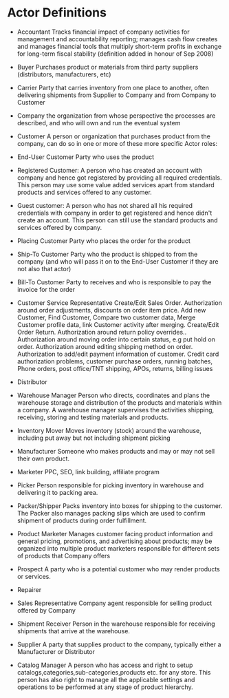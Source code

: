 # Actor Definitions

* Accountant
Tracks financial impact of company activities for management and accountability reporting; manages cash flow
creates and manages financial tools that multiply short-term profits in exchange for long-term fiscal stability (definition added in honour of Sep 2008)

* Buyer
Purchases product or materials from third party suppliers (distributors, manufacturers, etc)

* Carrier
Party that carries inventory from one place to another, often delivering shipments from Supplier to Company and from Company to Customer

* Company
the organization from whose perspective the processes are described, and who will own and run the eventual system

* Customer
A person or organization that purchases product from the company, can do so in one or more of these more specific Actor roles:

* End-User Customer
Party who uses the product

* Registered Customer: A person who has created an account with company and hence got registered by providing all required credentials. This person may use some value added services apart from standard products and services offered to any customer.
* Guest customer: A person who has not shared all his required credentials with company in order to get registered and hence didn't create an account. This person can still use the standard products and services offered by company.
* Placing Customer
Party who places the order for the product

* Ship-To Customer
Party who the product is shipped to from the company (and who will pass it on to the End-User Customer if they are not also that actor)

* Bill-To Customer
Party to receives and who is responsible to pay the invoice for the order

* Customer Service Representative
Create/Edit Sales Order.
Authorization around order adjustments, discounts on order item price.
Add new Customer, Find Customer, Compare two customer data, Merge Customer profile data, link Customer activity after merging.
Create/Edit Order Return. Authorization around return policy overrides..
Authorization around moving order into certain status, e.g put hold on order.
Authorization around editing shipping method on order.
Authorization to add/edit payment information of customer.
Credit card authorization problems, customer purchase orders, running batches, Phone orders, post office/TNT shipping, APOs, returns, billing issues

* Distributor
* Warehouse Manager
Person who directs, coordinates and plans the warehouse storage and distribution of the products and materials within a company.
A warehouse manager supervises the activities shipping, receiving, storing and testing materials and products.

* Inventory Mover
Moves inventory (stock) around the warehouse, including put away but not including shipment picking

* Manufacturer
Someone who makes products and may or may not sell their own product.

* Marketer
PPC, SEO, link building, affiliate program

* Picker
Person responsible for picking inventory in warehouse and delivering it to packing area.

* Packer/Shipper
Packs inventory into boxes for shipping to the customer. The Packer also manages packing slips which are used to confirm shipment of products during order fulfillment.

* Product Marketer
Manages customer facing product information and general pricing, promotions, and advertising about products; may be organized into multiple product marketers responsible for different sets of products that Company offers

* Prospect
A party who is a potential customer who may render products or services.

* Repairer
* Sales Representative
Company agent responsible for selling product offered by Company

* Shipment Receiver
Person in the warehouse responsible for receiving shipments that arrive at the warehouse.

* Supplier
A party that supplies product to the company, typically either a Manufacturer or Distributor

* Catalog Manager
A person who has access and right to setup catalogs,categories,sub-categories,products etc. for any store. This person has also right to manage all the applicable settings and operations to be performed at any stage of product hierarchy. 